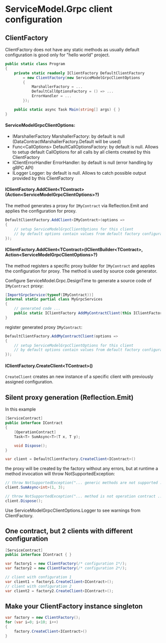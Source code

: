 # ServiceModel.Grpc client configuration

## ClientFactory

ClientFactory does not have any static methods as usually default configuration is good only for "hello world" project.

``` c#
public static class Program
{
    private static readonly IClientFactory DefaultClientFactory
        = new ClientFactory(new ServiceModelGrpcClientOptions
        {
            MarshallerFactory = ...
            DefaultCallOptionsFactory = () => ...
            ErrorHandler = ...
        });

    public static async Task Main(string[] args) { }
}
```

#### ServiceModelGrpcClientOptions:

- IMarshallerFactory MarshallerFactory: by default is null (DataContractMarshallerFactory.Default will be used)
- Func\<CallOptions\> DefaultCallOptionsFactory: by default is null. Allows to setup default CallOptions for all calls by all clients created by this ClientFactory
- IClientErrorHandler ErrorHandler: by default is null (error handling by gRPC API)
- ILogger Logger: by default is null. Allows to catch possible output provided by this ClientFactory

#### IClientFactory.AddClient\<TContract\>(Action\<ServiceModelGrpcClientOptions\>?)

The method generates a proxy for `IMyContract` via Reflection.Emit and applies the configuration for proxy.

``` c#
DefaultClientFactory.AddClient<IMyContract>(options =>
{
    // setup ServiceModelGrpcClientOptions for this client
    // by default options contain values from default factory configuration
});
```

#### IClientFactory.AddClient\<TContract\>(IClientBuilder\<TContract\>, Action\<ServiceModelGrpcClientOptions\>?)

The method registers a specific proxy builder for `IMyContract` and applies the configuration for proxy. The method is used by source code generator.

Configure ServiceModel.Grpc.DesignTime to generate a source code of `IMyContract` proxy:

``` c#
[ImportGrpcService(typeof(IMyContract))]
internal static partial class MyGrpcServices
{
    // generated code ...
    public static IClientFactory AddMyContractClient(this IClientFactory clientFactory, Action<ServiceModelGrpcClientOptions> configure = null) {}
}
```

register generated proxy `IMyContract`:

``` c#
DefaultClientFactory.AddMyContractClient(options =>
{
    // setup ServiceModelGrpcClientOptions for this client
    // by default options contain values from default factory configuration
});
```

#### IClientFactory.CreateClient\<TContract\>()

`CreateClient` creates an new instance of a specific client with previously assigned configuration.

## Silent proxy generation (Reflection.Emit)

In this example

``` c#
[ServiceContract]
public interface IContract
{
    [OperationContract]
    Task<T> SumAsync<T>(T x, T y);

    void Dispose();
}

var client = DefaultClientFactory.CreateClient<IContract>()
```

the proxy will be created by the factory without any errors, but at runtime a method invocation will throw NotSupportedException:

``` c#
// throw NotSupportedException("... generic methods are not supported ...")
client.SumAsync<int>(1, 3);

// throw NotSupportedException("... method is not operation contract ...")
client.Dispose();
```

Use ServiceModelGrpcClientOptions.Logger to see warnings from ClientFactory.

## One contract, but 2 clients with different configuration

``` c#
[ServiceContract]
public interface IContract { }

var factory1 = new ClientFactory(/* configuration 1*/);
var factory2 = new ClientFactory(/* configuration 2*/);

// client with configuration 1
var client1 = factory1.CreateClient<IContract>();
// client with configuration 2
var client2 = factory2.CreateClient<IContract>();
```

## Make your ClientFactory instance singleton

``` c#
var factory = new ClientFactory();
for (var i=0; i<10; i++)
{
    factory.CreateClient<IContract>()
}
```
